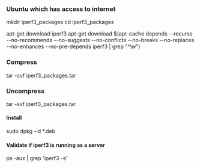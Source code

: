 ### Ubuntu which has access to internet

mkdir iperf3_packages
cd iperf3_packages

apt-get download iperf3
apt-get download $(apt-cache depends --recurse --no-recommends --no-suggests --no-conflicts --no-breaks --no-replaces --no-enhances --no-pre-depends iperf3 | grep "^\w")
### Compress
tar -cvf iperf3_packages.tar
### Uncompress
tar -xvf iperf3_packages.tar

#### Install
sudo dpkg -id *.deb

#### Validate if iperf3 is running as a server

ps -aux | grep 'iperf3 -s'
